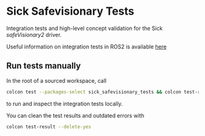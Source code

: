 # Sick Safevisionary Tests
Integration tests and high-level concept validation for the Sick *safeVisionary2* driver.

Useful information on integration tests in ROS2 is available [here][1]

## Run tests manually
In the root of a sourced workspace, call
```bash
colcon test --packages-select sick_safevisionary_tests && colcon test-result --verbose
```
to run and inspect the integration tests locally.

You can clean the test results and outdated errors with
```bash
colcon test-result --delete-yes
```

[1]: https://github.com/ros2/launch/tree/master/launch_testing#quick-start-example
